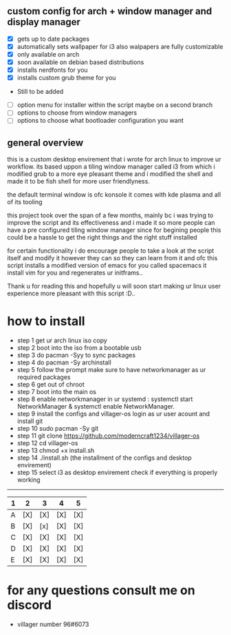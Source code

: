 ## custom config for arch + window manager and display manager

- [X] gets up to date packages
- [X] automatically sets wallpaper for i3 also walpapers are fully customizable
- [X] only available on arch
- [x] soon available on debian based distributions
- [X] installs nerdfonts for you
- [X] installs custom grub theme for you
- Still to be added
 - [ ] option menu for installer within the script maybe on a second branch
 - [ ] options to choose from window managers
 - [ ] options to choose what bootloader configuration you want

## general overview

 this is a custom desktop envirement that i wrote for arch linux to improve ur workflow.
 its based uppon a tiling window manager called i3 from which i modified grub to a more eye pleasant theme and i modified the shell and made it to be fish shell for more user friendlyness.
 
 the default terminal window is ofc konsole
 it comes with kde plasma and all of its tooling 
 
 this project took over the span of a few months, mainly bc i was trying to improve the script and its effectiveness and i made it so more people can have a pre configured tiling window manager
 since for begining people this could be a hassle to get the right things and the right stuff installed
 
 for certain functionality i do encourage people to take a look at the script itself and modify it however they can so they can learn from it and ofc this script installs a modified version of emacs for you called spacemacs it install vim for you and regenerates ur initframs..
 
 Thank u for reading this and hopefully u will soon start making ur linux user experience more pleasant with this script :D..

# how to install

- step 1 get ur arch linux iso copy
- step 2 boot into the iso from a bootable usb
- step 3 do pacman -Syy to sync packages
- step 4 do pacman -Sy archinstall
- step 5 follow the prompt make sure to have networkmanager as ur required packages
- step 6 get out of chroot
- step 7 boot into the main os
- step 8 enable networkmanager in ur systemd : systemctl start NetworkManager & systemctl enable NetworkManager.
- step 9 install the configs and villager-os login as ur user acount and install git
- step 10 sudo pacman -Sy git
- step 11 git clone https://github.com/moderncraft1234/villager-os
- step 12 cd villager-os
- step 13 chmod +x install.sh
- step 14 ./install.sh (the installment of the configs and desktop envirement)
- step 15 select i3 as desktop envirement check if everything is properly working
________________________________________________________________________________

| 1 | 2   | 3   | 4   | 5   |
|---|-----|-----|-----|-----|
| A | [X] | [X] | [X] | [X] |
| B | [X] | [x] | [X] | [X] |
| C | [X] | [X] | [X] | [X] |
| D | [X] | [X] | [X] | [X] |
| E | [X] | [X] | [X] | [X] |


# for any questions consult me on discord

- villager number 96#6073
